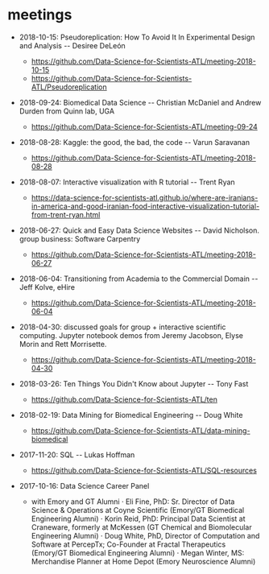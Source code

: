 # meetings

* 2018-10-15: Pseudoreplication: How To Avoid It In Experimental Design and Analysis -- Desiree DeLeón
  - https://github.com/Data-Science-for-Scientists-ATL/meeting-2018-10-15
  - https://github.com/Data-Science-for-Scientists-ATL/Pseudoreplication

* 2018-09-24: Biomedical Data Science -- Christian McDaniel and Andrew Durden from Quinn lab, UGA
  - https://github.com/Data-Science-for-Scientists-ATL/meeting-09-24

* 2018-08-28: Kaggle: the good, the bad, the code -- Varun Saravanan
  - https://github.com/Data-Science-for-Scientists-ATL/meeting-2018-08-28

* 2018-08-07: Interactive visualization with R tutorial -- Trent Ryan
  - https://data-science-for-scientists-atl.github.io/where-are-iranians-in-america-and-good-iranian-food-interactive-visualization-tutorial-from-trent-ryan.html

* 2018-06-27: Quick and Easy Data Science Websites -- David Nicholson. group business: Software Carpentry
  - https://github.com/Data-Science-for-Scientists-ATL/meeting-2018-06-27

* 2018-06-04: Transitioning from Academia to the Commercial Domain -- Jeff Kolve, eHire
  - https://github.com/Data-Science-for-Scientists-ATL/meeting-2018-06-04

* 2018-04-30: discussed goals for group + interactive scientific computing. Jupyter notebook demos from Jeremy Jacobson, Elyse Morin and Rett Morrisette.
  - https://github.com/Data-Science-for-Scientists-ATL/meeting-2018-04-30

* 2018-03-26: Ten Things You Didn't Know about Jupyter -- Tony Fast
  - https://github.com/Data-Science-for-Scientists-ATL/ten

* 2018-02-19: Data Mining for Biomedical Engineering -- Doug White
  - https://github.com/Data-Science-for-Scientists-ATL/data-mining-biomedical

* 2017-11-20: SQL -- Lukas Hoffman
  - https://github.com/Data-Science-for-Scientists-ATL/SQL-resources

* 2017-10-16: Data Science Career Panel
  - with Emory and GT Alumni
    · Eli Fine, PhD: Sr. Director of Data Science & Operations at Coyne Scientific (Emory/GT Biomedical Engineering Alumni)
    · Korin Reid, PhD: Principal Data Scientist at Craneware, formerly at McKessen (GT Chemical and Biomolecular Engineering Alumni)
    · Doug White, PhD, Director of Computation and Software at PercepTx; Co-Founder at Fractal Therapeutics (Emory/GT Biomedical Engineering Alumni)
    · Megan Winter, MS: Merchandise Planner at Home Depot (Emory Neuroscience Alumni)

